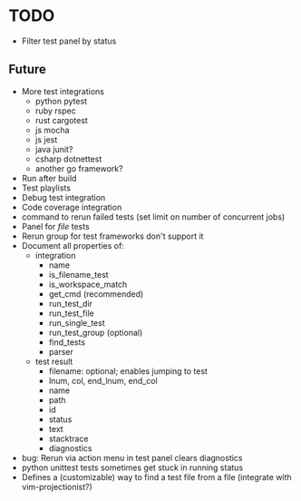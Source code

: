# TODO

- Filter test panel by status

## Future

- More test integrations
  - python pytest
  - ruby rspec
  - rust cargotest
  - js mocha
  - js jest
  - java junit?
  - csharp dotnettest
  - another go framework?
- Run after build
- Test playlists
- Debug test integration
- Code coverage integration
- command to rerun failed tests (set limit on number of concurrent jobs)
- Panel for _file_ tests
- Rerun group for test frameworks don't support it
- Document all properties of:
  - integration
    - name
    - is_filename_test
    - is_workspace_match
    - get_cmd (recommended)
    - run_test_dir
    - run_test_file
    - run_single_test
    - run_test_group (optional)
    - find_tests
    - parser
  - test result
    - filename: optional; enables jumping to test
    - lnum, col, end_lnum, end_col
    - name
    - path
    - id
    - status
    - text
    - stacktrace
    - diagnostics
- bug: Rerun via action menu in test panel clears diagnostics
- python unittest tests sometimes get stuck in running status
- Defines a (customizable) way to find a test file from a file (integrate with vim-projectionist?)
